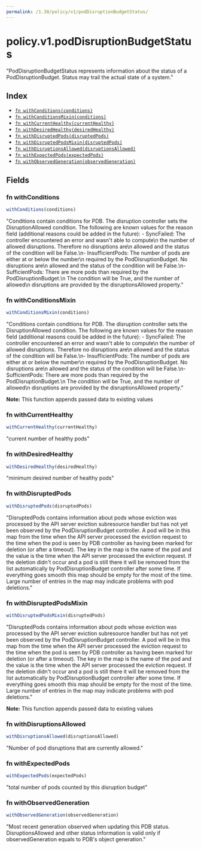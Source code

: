 ```yaml
---
permalink: /1.30/policy/v1/podDisruptionBudgetStatus/
---
```


# policy.v1.podDisruptionBudgetStatus

"PodDisruptionBudgetStatus represents information about the status of a PodDisruptionBudget. Status may trail the actual state of a system."

## Index

* [`fn withConditions(conditions)`](#fn-withconditions)
* [`fn withConditionsMixin(conditions)`](#fn-withconditionsmixin)
* [`fn withCurrentHealthy(currentHealthy)`](#fn-withcurrenthealthy)
* [`fn withDesiredHealthy(desiredHealthy)`](#fn-withdesiredhealthy)
* [`fn withDisruptedPods(disruptedPods)`](#fn-withdisruptedpods)
* [`fn withDisruptedPodsMixin(disruptedPods)`](#fn-withdisruptedpodsmixin)
* [`fn withDisruptionsAllowed(disruptionsAllowed)`](#fn-withdisruptionsallowed)
* [`fn withExpectedPods(expectedPods)`](#fn-withexpectedpods)
* [`fn withObservedGeneration(observedGeneration)`](#fn-withobservedgeneration)

## Fields

### fn withConditions

```ts
withConditions(conditions)
```

"Conditions contain conditions for PDB. The disruption controller sets the DisruptionAllowed condition. The following are known values for the reason field (additional reasons could be added in the future): - SyncFailed: The controller encountered an error and wasn't able to compute\n              the number of allowed disruptions. Therefore no disruptions are\n              allowed and the status of the condition will be False.\n- InsufficientPods: The number of pods are either at or below the number\n                    required by the PodDisruptionBudget. No disruptions are\n                    allowed and the status of the condition will be False.\n- SufficientPods: There are more pods than required by the PodDisruptionBudget.\n                  The condition will be True, and the number of allowed\n                  disruptions are provided by the disruptionsAllowed property."

### fn withConditionsMixin

```ts
withConditionsMixin(conditions)
```

"Conditions contain conditions for PDB. The disruption controller sets the DisruptionAllowed condition. The following are known values for the reason field (additional reasons could be added in the future): - SyncFailed: The controller encountered an error and wasn't able to compute\n              the number of allowed disruptions. Therefore no disruptions are\n              allowed and the status of the condition will be False.\n- InsufficientPods: The number of pods are either at or below the number\n                    required by the PodDisruptionBudget. No disruptions are\n                    allowed and the status of the condition will be False.\n- SufficientPods: There are more pods than required by the PodDisruptionBudget.\n                  The condition will be True, and the number of allowed\n                  disruptions are provided by the disruptionsAllowed property."

**Note:** This function appends passed data to existing values

### fn withCurrentHealthy

```ts
withCurrentHealthy(currentHealthy)
```

"current number of healthy pods"

### fn withDesiredHealthy

```ts
withDesiredHealthy(desiredHealthy)
```

"minimum desired number of healthy pods"

### fn withDisruptedPods

```ts
withDisruptedPods(disruptedPods)
```

"DisruptedPods contains information about pods whose eviction was processed by the API server eviction subresource handler but has not yet been observed by the PodDisruptionBudget controller. A pod will be in this map from the time when the API server processed the eviction request to the time when the pod is seen by PDB controller as having been marked for deletion (or after a timeout). The key in the map is the name of the pod and the value is the time when the API server processed the eviction request. If the deletion didn't occur and a pod is still there it will be removed from the list automatically by PodDisruptionBudget controller after some time. If everything goes smooth this map should be empty for the most of the time. Large number of entries in the map may indicate problems with pod deletions."

### fn withDisruptedPodsMixin

```ts
withDisruptedPodsMixin(disruptedPods)
```

"DisruptedPods contains information about pods whose eviction was processed by the API server eviction subresource handler but has not yet been observed by the PodDisruptionBudget controller. A pod will be in this map from the time when the API server processed the eviction request to the time when the pod is seen by PDB controller as having been marked for deletion (or after a timeout). The key in the map is the name of the pod and the value is the time when the API server processed the eviction request. If the deletion didn't occur and a pod is still there it will be removed from the list automatically by PodDisruptionBudget controller after some time. If everything goes smooth this map should be empty for the most of the time. Large number of entries in the map may indicate problems with pod deletions."

**Note:** This function appends passed data to existing values

### fn withDisruptionsAllowed

```ts
withDisruptionsAllowed(disruptionsAllowed)
```

"Number of pod disruptions that are currently allowed."

### fn withExpectedPods

```ts
withExpectedPods(expectedPods)
```

"total number of pods counted by this disruption budget"

### fn withObservedGeneration

```ts
withObservedGeneration(observedGeneration)
```

"Most recent generation observed when updating this PDB status. DisruptionsAllowed and other status information is valid only if observedGeneration equals to PDB's object generation."